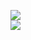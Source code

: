 [![](https://img.shields.io/badge/Made%20With-Github%20Spray-lightgrey.svg?style=for-the-badge&logo=github)](https://github.com/Annihil/github-spray#10825)  
[![](https://i.imgur.com/2DrTn0Z.gif)](https://github.com/Annihil/github-spray)